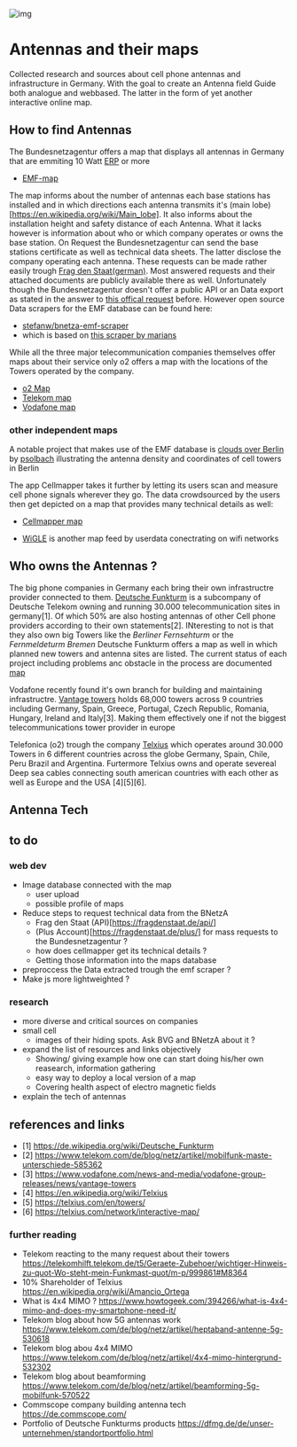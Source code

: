 ![img](assets/uff.JPG)

# Antennas and their maps

Collected research and sources about cell phone antennas and infrastructure in Germany. With the goal to create an Antenna field Guide both analogue and webbased. The latter in the form of yet another interactive online map.

## How to find Antennas
  
  The Bundesnetzagentur offers a map that displays all antennas in Germany that are emmiting 10 Watt [ERP](https://en.wikipedia.org/wiki/Effective_radiated_power) or more
 * [EMF-map](https://www.bundesnetzagentur.de/emf-karte)
 
The map informs about the number of antennas each base stations has installed and in which directions each antenna transmits it's (main lobe)[https://en.wikipedia.org/wiki/Main_lobe]. It also informs about the installation height and safety distance of each Antenna. What it lacks however is information about who or which company operates or owns the base station.
On Request the Bundesnetzagentur can send the base stations certificate as well as technical data sheets. The latter disclose the company operating each antenna. These requests can be made rather easily trough [Frag den Staat(german)](https://fragdenstaat.de/behoerde/bundesnetzagentur/). Most answered requests and their attached documents are publicly available there as well. 
Unfortunately  though the Bundesnetzagentur  doesn't offer a public API or an Data export as stated in the answer to [this offical request](https://fragdenstaat.de/anfrage/emf-datenbank/) before.
However open source Data scrapers for the EMF database can be found here:
 * [ stefanw/bnetza-emf-scraper ](https://github.com/stefanw/bnetza-emf-scraper/blob/master/emf_scraper.py)
 * which is based on [this scraper by marians](https://github.com/KoelnAPI/data/tree/master/data/communication/bundesnetzagentur-emf)
  

 
 While all the three major telecommunication companies themselves offer maps about their service only o2 offers a map with the locations of the Towers operated by the company.
* [o2 Map](https://www.o2online.de/service/netzabdeckung/)   
* [Telekom map](https://www.telekom.de/netz/mobilfunk-netzausbau?wt_mc=alias_301_start/netzausbau)
* [Vodafone map](https://www.vodafone.de/hilfe/netzabdeckung.html)
 

### other independent maps
 
 A notable project that makes use of the EMF database is [clouds over Berlin](http://clouds.psolbach.com) by [psolbach](https://github.com/psolbach) illustrating the antenna density and coordinates of cell towers in Berlin
 
 The app Cellmapper takes it further by letting its users scan and measure cell phone signals wherever they go. The data crowdsourced by the users then get depicted on a map that provides many technical details as well:
 * [Cellmapper map](https://www.cellmapper.net/map)
 
 * [WiGLE](https://wigle.net) is another map feed by userdata conectrating on wifi networks
 

 
 ## Who owns the Antennas ?
    
The big phone companies in Germany each bring their own infrastructre provider connected to them.
[Deutsche Funkturm](https://dfmg.de/en/home.html) is a subcompany of Deutsche Telekom owning and running 30.000 telecommunication sites in germany[1]. Of which 50% are also hosting antennas of other Cell phone providers according to their own statements[2]. INteresting to not is that they also own big Towers like the *Berliner Fernsehturm* or the *Fernmeldeturm Bremen*
Deutsche Funkturm offers a map as well in which planned new towers and antenna sites are listed. The current status of each project including problems anc obstacle in the process are documented [map](https://dfmg.de/de/unser-unternehmen/herausforderung-im-mobilfunkausbau.html)

Vodafone  recently found it's own branch for building and maintaining infrastructre. [Vantage towers](https://www.vodafone.com/news-and-media/vodafone-group-releases/news/vantage-towers) holds  68,000 towers across 9 countries including Germany, Spain, Greece, Portugal, Czech Republic, Romania, Hungary, Ireland and Italy[3]. Making them effectively one if not the biggest telecommunications tower provider in europe

Telefonica (o2)  trough the company [Telxius](https://telxius.com/en/inicio-en/) which operates around 30.000 Towers in 6 different countries across the globe Germany, Spain, Chile, Peru Brazil and Argentina. Furtermore Telxius owns and operate severeal Deep sea cables connecting south american countries with each other as well as Europe and the USA [4][5][6].

## Antenna Tech

## to do
### web dev
* Image database connected with the map
  * user upload
  * possible profile of maps
* Reduce steps to request technical data from the BNetzA
  * Frag den Staat (API)[https://fragdenstaat.de/api/]
  * (Plus Account)[https://fragdenstaat.de/plus/] for mass requests to the Bundesnetzagentur ?
  * how does cellmapper get its technical details ?
  * Getting those information into the maps database
* preproccess the Data extracted trough the emf scraper ?
* Make js more lightweighted ?
### research
* more diverse and critical sources on companies
* small cell
  * images of their hiding spots. Ask BVG and BNetzA about it ?
* expand the list of resources and links objectively
  * Showing/ giving example how one can start doing his/her own reasearch, information gathering 
  * easy way to deploy a local version of a map
  * Covering health aspect of electro magnetic fields
* explain the tech of antennas

  


## references and links
* [1] https://de.wikipedia.org/wiki/Deutsche_Funkturm
* [2] https://www.telekom.com/de/blog/netz/artikel/mobilfunk-maste-unterschiede-585362
* [3] https://www.vodafone.com/news-and-media/vodafone-group-releases/news/vantage-towers
* [4] https://en.wikipedia.org/wiki/Telxius
* [5] https://telxius.com/en/towers/
* [6] https://telxius.com/network/interactive-map/

### further reading

* Telekom reacting to the many request about their towers https://telekomhilft.telekom.de/t5/Geraete-Zubehoer/wichtiger-Hinweis-zu-quot-Wo-steht-mein-Funkmast-quot/m-p/999861#M8364
* 10% Shareholder of Telxius https://en.wikipedia.org/wiki/Amancio_Ortega
* What is 4x4 MIMO ? https://www.howtogeek.com/394266/what-is-4x4-mimo-and-does-my-smartphone-need-it/
* Telekom blog about how 5G antennas work https://www.telekom.com/de/blog/netz/artikel/heptaband-antenne-5g-530618
* Telekom blog abou 4x4 MIMO https://www.telekom.com/de/blog/netz/artikel/4x4-mimo-hintergrund-532302
* Telekom blog about beamforming https://www.telekom.com/de/blog/netz/artikel/beamforming-5g-mobilfunk-570522
* Commscope company building antenna tech https://de.commscope.com/
* Portfolio of Deutsche Funkturms products https://dfmg.de/de/unser-unternehmen/standortportfolio.html
